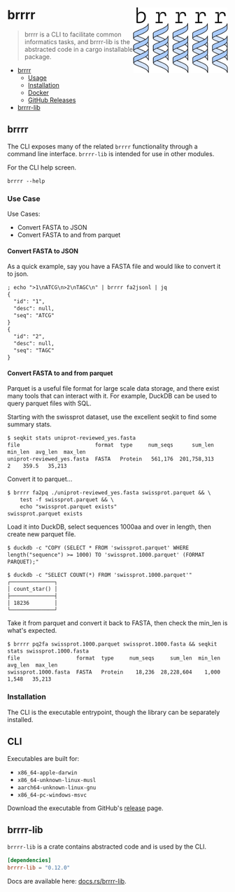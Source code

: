 # brrrr <a href='https://github.com/tshauck/brrrr'><img src='brrrr/docs/brrrr-logo.png' align="right" height="150" /></a>

> brrrr is a CLI to facilitate common informatics tasks, and brrrr-lib is the
> abstracted code in a cargo installable package.

* [brrrr](#brrrr)
  * [Usage](#usage)
  * [Installation](#installation)
  * [Docker](#docker)
  * [GitHub Releases](#github-releases)
* [brrrr-lib](#brrrr-lib)

## brrrr

The CLI exposes many of the related `brrrr` functionality through a command line
interface. `brrrr-lib` is intended for use in other modules.

For the CLI help screen.

    brrrr --help

### Use Case

Use Cases:

* Convert FASTA to JSON
* Convert FASTA to and from parquet

#### Convert FASTA to JSON

As a quick example, say you have a FASTA file and would like to convert it to
json.

```console
; echo ">1\nATCG\n>2\nTAGC\n" | brrrr fa2jsonl | jq
{
  "id": "1",
  "desc": null,
  "seq": "ATCG"
}
{
  "id": "2",
  "desc": null,
  "seq": "TAGC"
}
```

#### Convert FASTA to and from parquet

Parquet is a useful file format for large scale data storage, and there exist
many tools that can interact with it. For example, DuckDB can be used to query
parquet files with SQL.

Starting with the swissprot dataset, use the excellent seqkit to find some
summary stats.

```console
$ seqkit stats uniprot-reviewed_yes.fasta
file                        format  type     num_seqs      sum_len  min_len  avg_len  max_len
uniprot-reviewed_yes.fasta  FASTA   Protein   561,176  201,758,313        2    359.5   35,213
```

Convert it to parquet...

```console
$ brrrr fa2pq ./uniprot-reviewed_yes.fasta swissprot.parquet && \
    test -f swissprot.parquet && \
    echo "swissprot.parquet exists"
swissprot.parquet exists
```

Load it into DuckDB, select sequences 1000aa and over in length, then create new parquet file.

```console
$ duckdb -c "COPY (SELECT * FROM 'swissprot.parquet' WHERE length("sequence") >= 1000) TO 'swissprot.1000.parquet' (FORMAT PARQUET);"
```

```console
$ duckdb -c "SELECT COUNT(*) FROM 'swissprot.1000.parquet'"
┌──────────────┐
│ count_star() │
├──────────────┤
│ 18236        │
└──────────────┘
```

Take it from parquet and convert it back to FASTA, then check the min_len is
what's expected.

```console
$ brrrr pq2fa swissprot.1000.parquet swissprot.1000.fasta && seqkit stats swissprot.1000.fasta
file                  format  type     num_seqs     sum_len  min_len  avg_len  max_len
swissprot.1000.fasta  FASTA   Protein    18,236  28,228,604    1,000    1,548   35,213
```

### Installation

The CLI is the executable entrypoint, though the library can be separately
installed.

## CLI

Executables are built for:

* `x86_64-apple-darwin`
* `x86_64-unknown-linux-musl`
* `aarch64-unknown-linux-gnu`
* `x86_64-pc-windows-msvc`

Download the executable from GitHub's
[release](https://github.com/tshauck/brrrr/releases/latest) page.

[examples.sh]: https://github.com/tshauck/brrrr/blob/main/examples.sh

## brrrr-lib

`brrrr-lib` is a crate contains abstracted code and is used by the CLI.

```toml
[dependencies]
brrrr-lib = "0.12.0"
```

Docs are available here: [docs.rs/brrrr-lib](https://docs.rs/brrrr-lib/0.9.11/brrrr_lib/).
